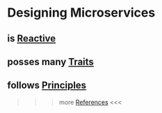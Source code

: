 # Designing Microservices



## is [Reactive](Reactive.md)
## posses many [Traits](Traits.md)
## follows [Principles](Principles.md)


>>> more [References](References.md) <<<

